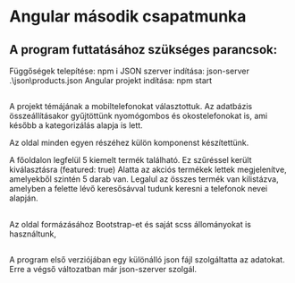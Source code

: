 # Angular második csapatmunka

## A program futtatásához szükséges parancsok:
  Függőségek telepítése: npm i
  JSON szerver indítása: json-server .\json\products.json
  Angular projekt indítása: npm start

## 
  A projekt témájának a mobiltelefonokat választottuk. Az adatbázis összeállításakor 
  gyűjtöttünk nyomógombos és okostelefonokat is, ami később a kategorizálás alapja is lett.

  Az oldal minden egyen részéhez külön komponenst készítettünk.

  A főoldalon legfelül 5 kiemelt termék található. Ez szűréssel került kiválasztásra (featured: true)
  Alatta az akciós termékek lettek megjelenítve, amelyekből szintén 5 darab van.
  Legalul az összes termék van kilistázva, amelyben a felette lévő keresősávval tudunk keresni
  a telefonok nevei alapján.

 ## 
  Az oldal formázásához Bootstrap-et és saját scss állományokat is használtunk,

##
  A program első verziójában egy különálló json fájl szolgáltatta az adatokat.
  Erre a végső változatban már json-szerver szolgál.


